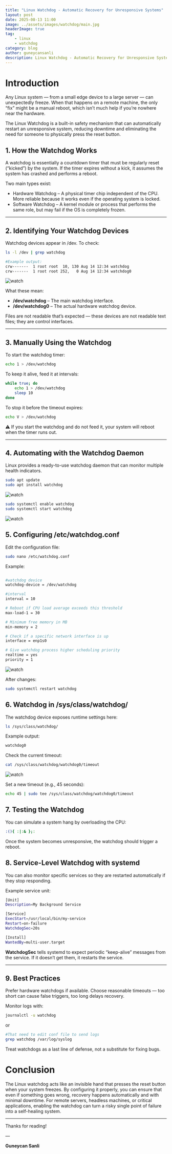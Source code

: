 ```yaml
---
title: "Linux Watchdog - Automatic Recovery for Unresponsive Systems"
layout: post
date: 2025-08-13 11:00
image: ../assets/images/watchdog/main.jpg
headerImage: true
tag:
    - linux
    - watchdog
category: blog
author: guneycansanli
description: Linux Watchdog - Automatic Recovery for Unresponsive Systems
---
```


# Introduction

Any Linux system — from a small edge device to a large server — can unexpectedly freeze. When that happens on a remote machine, the only “fix” might be a manual reboot, which isn’t much help if you’re nowhere near the hardware.

The Linux Watchdog is a built-in safety mechanism that can automatically restart an unresponsive system, reducing downtime and eliminating the need for someone to physically press the reset button.


## 1. How the Watchdog Works

A watchdog is essentially a countdown timer that must be regularly reset (“kicked”) by the system. If the timer expires without a kick, it assumes the system has crashed and performs a reboot.

Two main types exist:

- Hardware Watchdog – A physical timer chip independent of the CPU. More reliable because it works even if the operating system is locked.
- Software Watchdog – A kernel module or process that performs the same role, but may fail if the OS is completely frozen.

---

## 2. Identifying Your Watchdog Devices

Watchdog devices appear in /dev. To check:

```bash
ls -l /dev | grep watchdog

#Example output:
crw-------  1 root root  10, 130 Aug 14 12:34 watchdog
crw-------  1 root root 252,   0 Aug 14 12:34 watchdog0
```

![watch][1]

What these mean:

- **/dev/watchdog** – The main watchdog interface.
- **/dev/watchdog0** – The actual hardware watchdog device.

Files are not readable that’s expected — these devices are not readable text files; they are control interfaces.

---

## 3. Manually Using the Watchdog

To start the watchdog timer:

```bash
echo 1 > /dev/watchdog
```

To keep it alive, feed it at intervals:

```bash
while true; do
    echo 1 > /dev/watchdog
    sleep 10
done
```

To stop it before the timeout expires:

```bash
echo V > /dev/watchdog
```

⚠️ If you start the watchdog and do not feed it, your system will reboot when the timer runs out.

---

## 4. Automating with the Watchdog Daemon

Linux provides a ready-to-use watchdog daemon that can monitor multiple health indicators.

```bash
sudo apt update
sudo apt install watchdog
```

![watch][2]

```bash
sudo systemctl enable watchdog
sudo systemctl start watchdog
```

![watch][3]

## 5. Configuring /etc/watchdog.conf

Edit the configuration file:

```bash
sudo nano /etc/watchdog.conf
```

Example:


```bash

#watchdog device
watchdog-device = /dev/watchdog

#interval
interval = 10

# Reboot if CPU load average exceeds this threshold
max-load-1 = 30

# Minimum free memory in MB
min-memory = 2

# Check if a specific network interface is up
interface = enp1s0

# Give watchdog process higher scheduling priority
realtime = yes
priority = 1
```

![watch][4]

After changes:

```bash
sudo systemctl restart watchdog
```

## 6. Watchdog in /sys/class/watchdog/

The watchdog device exposes runtime settings here:

```bash
ls /sys/class/watchdog/
```

Example output:

```bash
watchdog0
```

Check the current timeout:

```bash
cat /sys/class/watchdog/watchdog0/timeout
```

![watch][5]

Set a new timeout (e.g., 45 seconds):

```bash
echo 45 | sudo tee /sys/class/watchdog/watchdog0/timeout
```

## 7. Testing the Watchdog

You can simulate a system hang by overloading the CPU:

```bash
:(){ :|:& };:
```

Once the system becomes unresponsive, the watchdog should trigger a reboot.

## 8. Service-Level Watchdog with systemd

You can also monitor specific services so they are restarted automatically if they stop responding.

Example service unit:

```bash
[Unit]
Description=My Background Service

[Service]
ExecStart=/usr/local/bin/my-service
Restart=on-failure
WatchdogSec=20s

[Install]
WantedBy=multi-user.target
```


**WatchdogSec** tells systemd to expect periodic “keep-alive” messages from the service. If it doesn’t get them, it restarts the service.

---

## 9. Best Practices

Prefer hardware watchdogs if available.
Choose reasonable timeouts — too short can cause false triggers, too long delays recovery.

Monitor logs with:

```bash
journalctl -u watchdog
```

or

```bash
#That need to edit conf file to send logs 
grep watchdog /var/log/syslog
```

Treat watchdogs as a last line of defense, not a substitute for fixing bugs.

# Conclusion

The Linux watchdog acts like an invisible hand that presses the reset button when your system freezes. By configuring it properly, you can ensure that even if something goes wrong, recovery happens automatically and with minimal downtime.
For remote servers, headless machines, or critical applications, enabling the watchdog can turn a risky single point of failure into a self-healing system.

---

Thanks for reading!

—

**Guneycan Sanli**


[1]: ../assets/images/watchdog/watchdog-1.jpg
[2]: ../assets/images/watchdog/watchdog-2.jpg
[3]: ../assets/images/watchdog/watchdog-3.jpg
[4]: ../assets/images/watchdog/watchdog-4.jpg
[5]: ../assets/images/watchdog/watchdog-5.jpg




